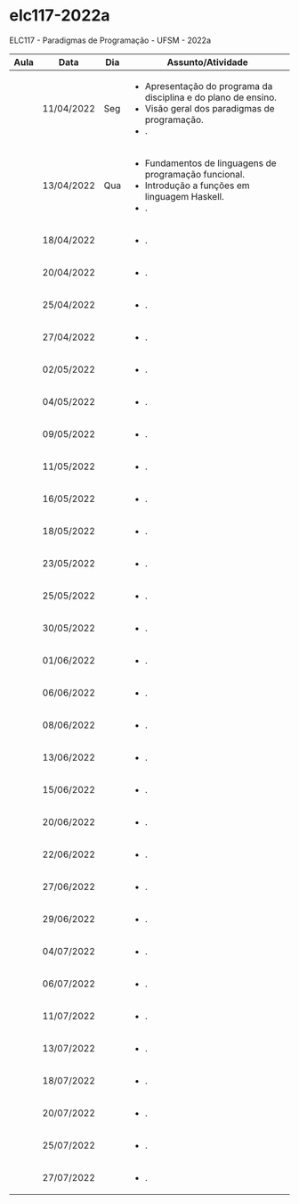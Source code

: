 # elc117-2022a
ELC117 - Paradigmas de Programação - UFSM - 2022a

<table class="table table-bordered table-hover table-condensed"><thead><tr><th title="Field #0">Aula</th><th title="Field #1">Data</th><th title="Field #2">Dia</th><th title="Field #3">Assunto/Atividade</th></tr></thead><tbody>
<tr>
<td align="right>"1</td>
<td>11/04/2022</td>
<td>Seg</td>
<td><ul>
<li>Apresentação do programa da disciplina e do plano de ensino.</li>
<li> Visão geral dos paradigmas de programação.</li>
<li>.</li>
</ul></td>
</tr>

<tr>
<td align="right>"2</td>
<td>13/04/2022</td>
<td>Qua</td>
<td><ul>
<li>Fundamentos de linguagens de programação funcional.</li>
<li> Introdução a funções em linguagem Haskell.</li>
<li>.</li>
</ul></td>
</tr>

<tr>
<td align="right>"3</td>
<td>18/04/2022</td>
<td></td>
<td><ul>
<li>.</li>
</ul></td>
</tr>

<tr>
<td align="right>"4</td>
<td>20/04/2022</td>
<td></td>
<td><ul>
<li>.</li>
</ul></td>
</tr>

<tr>
<td align="right>"5</td>
<td>25/04/2022</td>
<td></td>
<td><ul>
<li>.</li>
</ul></td>
</tr>

<tr>
<td align="right>"6</td>
<td>27/04/2022</td>
<td></td>
<td><ul>
<li>.</li>
</ul></td>
</tr>

<tr>
<td align="right>"7</td>
<td>02/05/2022</td>
<td></td>
<td><ul>
<li>.</li>
</ul></td>
</tr>

<tr>
<td align="right>"8</td>
<td>04/05/2022</td>
<td></td>
<td><ul>
<li>.</li>
</ul></td>
</tr>

<tr>
<td align="right>"9</td>
<td>09/05/2022</td>
<td></td>
<td><ul>
<li>.</li>
</ul></td>
</tr>

<tr>
<td align="right>"10</td>
<td>11/05/2022</td>
<td></td>
<td><ul>
<li>.</li>
</ul></td>
</tr>

<tr>
<td align="right>"11</td>
<td>16/05/2022</td>
<td></td>
<td><ul>
<li>.</li>
</ul></td>
</tr>

<tr>
<td align="right>"12</td>
<td>18/05/2022</td>
<td></td>
<td><ul>
<li>.</li>
</ul></td>
</tr>

<tr>
<td align="right>"13</td>
<td>23/05/2022</td>
<td></td>
<td><ul>
<li>.</li>
</ul></td>
</tr>

<tr>
<td align="right>"14</td>
<td>25/05/2022</td>
<td></td>
<td><ul>
<li>.</li>
</ul></td>
</tr>

<tr>
<td align="right>"15</td>
<td>30/05/2022</td>
<td></td>
<td><ul>
<li>.</li>
</ul></td>
</tr>

<tr>
<td align="right>"16</td>
<td>01/06/2022</td>
<td></td>
<td><ul>
<li>.</li>
</ul></td>
</tr>

<tr>
<td align="right>"17</td>
<td>06/06/2022</td>
<td></td>
<td><ul>
<li>.</li>
</ul></td>
</tr>

<tr>
<td align="right>"18</td>
<td>08/06/2022</td>
<td></td>
<td><ul>
<li>.</li>
</ul></td>
</tr>

<tr>
<td align="right>"19</td>
<td>13/06/2022</td>
<td></td>
<td><ul>
<li>.</li>
</ul></td>
</tr>

<tr>
<td align="right>"20</td>
<td>15/06/2022</td>
<td></td>
<td><ul>
<li>.</li>
</ul></td>
</tr>

<tr>
<td align="right>"21</td>
<td>20/06/2022</td>
<td></td>
<td><ul>
<li>.</li>
</ul></td>
</tr>

<tr>
<td align="right>"22</td>
<td>22/06/2022</td>
<td></td>
<td><ul>
<li>.</li>
</ul></td>
</tr>

<tr>
<td align="right>"23</td>
<td>27/06/2022</td>
<td></td>
<td><ul>
<li>.</li>
</ul></td>
</tr>

<tr>
<td align="right>"24</td>
<td>29/06/2022</td>
<td></td>
<td><ul>
<li>.</li>
</ul></td>
</tr>

<tr>
<td align="right>"25</td>
<td>04/07/2022</td>
<td></td>
<td><ul>
<li>.</li>
</ul></td>
</tr>

<tr>
<td align="right>"26</td>
<td>06/07/2022</td>
<td></td>
<td><ul>
<li>.</li>
</ul></td>
</tr>

<tr>
<td align="right>"27</td>
<td>11/07/2022</td>
<td></td>
<td><ul>
<li>.</li>
</ul></td>
</tr>

<tr>
<td align="right>"28</td>
<td>13/07/2022</td>
<td></td>
<td><ul>
<li>.</li>
</ul></td>
</tr>

<tr>
<td align="right>"29</td>
<td>18/07/2022</td>
<td></td>
<td><ul>
<li>.</li>
</ul></td>
</tr>

<tr>
<td align="right>"30</td>
<td>20/07/2022</td>
<td></td>
<td><ul>
<li>.</li>
</ul></td>
</tr>

<tr>
<td align="right>"31</td>
<td>25/07/2022</td>
<td></td>
<td><ul>
<li>.</li>
</ul></td>
</tr>

<tr>
<td align="right>"32</td>
<td>27/07/2022</td>
<td></td>
<td><ul>
<li>.</li>
</ul></td>
</tr>
</tbody></table>
